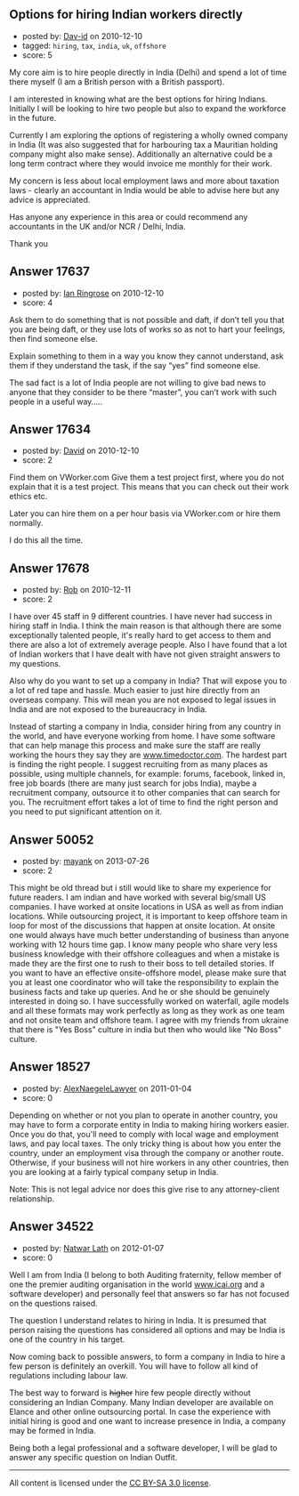 ## Options for hiring Indian workers directly

- posted by: [Dav-id](https://stackexchange.com/users/-1/5897-dav-id) on 2010-12-10
- tagged: `hiring`, `tax`, `india`, `uk`, `offshore`
- score: 5

My core aim is to hire people directly in India (Delhi) and spend a lot of time there myself (I am a British person with a British passport). 

I am interested in knowing what are the best options for hiring Indians. Initially I will be looking to hire two people but also to expand the workforce in the future. 

Currently I am exploring the options of registering a wholly owned company in India (It was also suggested that for harbouring tax a Mauritian holding company might also make sense). Additionally an alternative could be a long term contract where they would invoice me monthly for their work. 

My concern is less about local employment laws and more about taxation laws - clearly an accountant in India would be able to advise here but any advice is appreciated. 

Has anyone any experience in this area or could recommend any accountants in the UK and/or NCR / Delhi, India. 

Thank you


## Answer 17637

- posted by: [Ian Ringrose](https://stackexchange.com/users/-1/1435-ian-ringrose) on 2010-12-10
- score: 4

Ask them to do something that is not possible and daft, if don’t tell you that you are being daft, or they use lots of works so as not to hart your feelings, then find someone else.

Explain something to them in a way you know they cannot understand, ask them if they understand the task, if the say “yes” find someone else.

The sad fact is a lot of India people are not willing to give bad news to anyone that they consider to be there “master”, you can’t work with such people in a useful way…..



## Answer 17634

- posted by: [David](https://stackexchange.com/users/-1/2684-david) on 2010-12-10
- score: 2

Find them on VWorker.com Give them a test project first, where you do not explain that it is a test project. This means that you can check out their work ethics etc.

Later you can hire them on a per hour basis via VWorker.com or hire them normally.

I do this all the time.


## Answer 17678

- posted by: [Rob](https://stackexchange.com/users/-1/2468-rob) on 2010-12-11
- score: 2

<p>I have over 45 staff in 9 different countries. I have never had success in hiring staff in India. I think the main reason is that although there are some exceptionally talented people, it's really hard to get access to them and there are also a lot of extremely average people. Also I have found that a lot of Indian workers that I have dealt with have not given straight answers to my questions.</p>

<p>Also why do you want to set up a company in India? That will expose you to a lot of red tape and hassle. Much easier to just hire directly from an overseas company. This will mean you are not exposed to legal issues in India and are not exposed to the bureaucracy in India. </p>

<p>Instead of starting a company in India, consider hiring from any country in the world, and have everyone working from home. I have some software that can help manage this process and make sure the staff are really working the hours they say they are <a href="http://www.timedoctor.com" rel="nofollow">www.timedoctor.com</a>. The hardest part is finding the right people. I suggest recruiting from as many places as possible, using multiple channels, for example: forums, facebook, linked in, free job boards (there are many just search for jobs India), maybe a recruitment company, outsource it to other companies that can search for you. The recruitment effort takes a lot of time to find the right person and you need to put significant attention on it.</p>



## Answer 50052

- posted by: [mayank](https://stackexchange.com/users/-1/27178-mayank) on 2013-07-26
- score: 2

This might be old thread but i still would like to share my experience for future readers. I am indian and have worked with several big/small US companies. I have worked at onsite locations in USA as well as from indian locations.
While outsourcing project, it is important to keep offshore team in loop for most of the discussions that happen at onsite location. At onsite one would always have much better understanding of business than anyone working with 12 hours time gap. I know many people who share very less business knowledge with their offshore colleagues and when a mistake is made they are the first one to rush to their boss to tell detailed stories.
If you want to have an effective onsite-offshore model, please make sure that you at least one coordinator who will take the responsibility to explain the business facts and take up queries. And he or she should be genuinely interested in doing so.
I have successfully worked on waterfall, agile models and all these formats may work perfectly as long as they work as one team and not onsite team and offshore team.
I agree with my friends from ukraine that there is "Yes Boss" culture in india but then who would like "No Boss" culture.


## Answer 18527

- posted by: [AlexNaegeleLawyer](https://stackexchange.com/users/-1/6331-alexnaegelelawyer) on 2011-01-04
- score: 0

Depending on whether or not you plan to operate in another country, you may have to form a corporate entity in India to making hiring workers easier.  Once you do that, you'll need to comply with local wage and employment laws, and pay local taxes.  The only tricky thing is about how you enter the country, under an employment visa through the company or another route.  Otherwise, if your business will not hire workers in any other countries, then you are looking at a fairly typical company setup in India. 

Note: This is not legal advice nor does this give rise to any attorney-client relationship. 


## Answer 34522

- posted by: [Natwar Lath](https://stackexchange.com/users/-1/15181-natwar-lath) on 2012-01-07
- score: 0

Well I am from India (I belong to both Auditing fraternity, fellow member of one the premier auditing organisation in the world www.icai.org  and a software developer) and personally feel that answers so far has not focused on the questions raised.

The question I understand relates to hiring in India. It is presumed that person raising the questions has considered all options and may be India is one of the country in his target.

Now coming back to possible answers, to form a company in India to hire a few person is definitely an overkill. You will have to follow all kind of regulations including labour law.

The best way to forward is <strike>higher</strike> hire few people directly without considering an Indian Company. Many Indian developer are available on Elance and other online outsourcing portal. In case the experience with initial hiring is good and one want to increase presence in India, a company may be formed in India.

Being both a legal professional and a software developer, I will be glad to answer any specific question on Indian Outfit.





---

All content is licensed under the [CC BY-SA 3.0 license](https://creativecommons.org/licenses/by-sa/3.0/).

